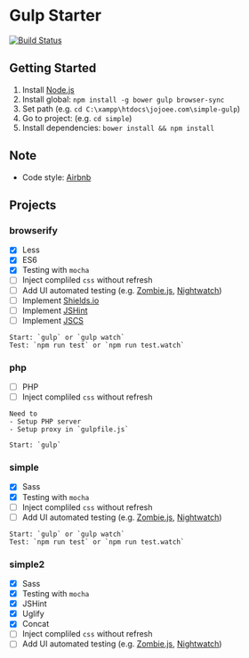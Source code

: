 # Gulp Starter
[![Build Status](https://travis-ci.org/jojoee/gulp-starter.svg)](https://travis-ci.org/jojoee/gulp-starter)

## Getting Started
1. Install [Node.js](https://nodejs.org/)
2. Install global: `npm install -g bower gulp browser-sync`
3. Set path (e.g. `cd C:\xampp\htdocs\jojoee.com\simple-gulp`)
4. Go to project: (e.g. `cd simple`)
5. Install dependencies: `bower install && npm install`

## Note
- Code style: [Airbnb](https://github.com/airbnb/javascript)

## Projects

### browserify
- [x] Less
- [x] ES6
- [x] Testing with `mocha`
- [ ] Inject compliled `css` without refresh
- [ ] Add UI automated testing (e.g. [Zombie.js](https://github.com/assaf/zombie), [Nightwatch](https://github.com/nightwatchjs/nightwatch))
- [ ] Implement [Shields.io](http://shields.io/)
- [ ] Implement [JSHint](http://jshint.com/)
- [ ] Implement [JSCS](http://jscs.info/)

```
Start: `gulp` or `gulp watch`
Test: `npm run test` or `npm run test.watch`
```

### php
- [ ] PHP
- [ ] Inject compliled `css` without refresh

```
Need to
- Setup PHP server
- Setup proxy in `gulpfile.js`

Start: `gulp`
```

### simple
- [x] Sass
- [x] Testing with `mocha`
- [ ] Inject compliled `css` without refresh
- [ ] Add UI automated testing (e.g. [Zombie.js](https://github.com/assaf/zombie), [Nightwatch](https://github.com/nightwatchjs/nightwatch))

```
Start: `gulp` or `gulp watch`
Test: `npm run test` or `npm run test.watch`
```

### simple2
- [x] Sass
- [x] Testing with `mocha`
- [x] JSHint
- [x] Uglify
- [x] Concat
- [ ] Inject compliled `css` without refresh
- [ ] Add UI automated testing (e.g. [Zombie.js](https://github.com/assaf/zombie), [Nightwatch](https://github.com/nightwatchjs/nightwatch))
